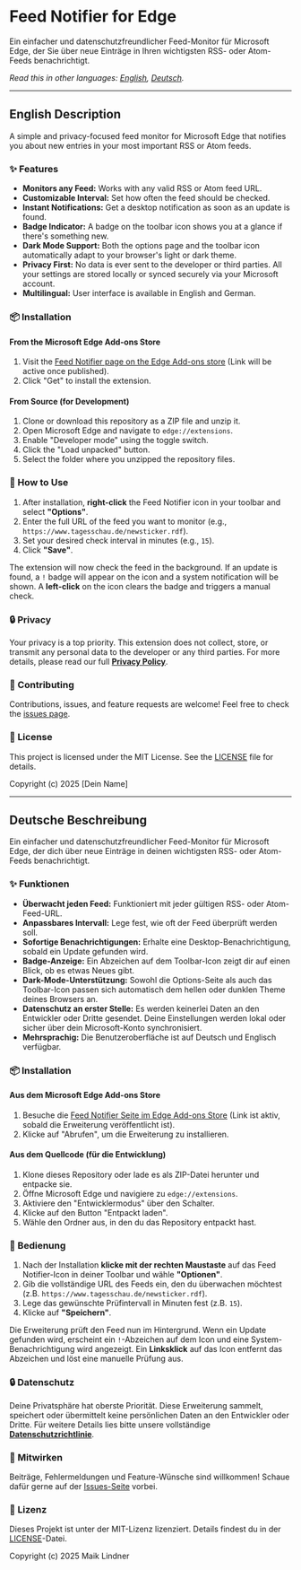 # Feed Notifier for Edge

Ein einfacher und datenschutzfreundlicher Feed-Monitor für Microsoft Edge, der Sie über neue Einträge in Ihren wichtigsten RSS- oder Atom-Feeds benachrichtigt.

*Read this in other languages: [English](#english-description), [Deutsch](#deutsche-beschreibung).*

---

## English Description

A simple and privacy-focused feed monitor for Microsoft Edge that notifies you about new entries in your most important RSS or Atom feeds.



### ✨ Features

* **Monitors any Feed:** Works with any valid RSS or Atom feed URL.
* **Customizable Interval:** Set how often the feed should be checked.
* **Instant Notifications:** Get a desktop notification as soon as an update is found.
* **Badge Indicator:** A badge on the toolbar icon shows you at a glance if there's something new.
* **Dark Mode Support:** Both the options page and the toolbar icon automatically adapt to your browser's light or dark theme.
* **Privacy First:** No data is ever sent to the developer or third parties. All your settings are stored locally or synced securely via your Microsoft account.
* **Multilingual:** User interface is available in English and German.

### 📦 Installation

#### From the Microsoft Edge Add-ons Store

1.  Visit the [Feed Notifier page on the Edge Add-ons store](https://microsoftedge.microsoft.com/addons) (Link will be active once published).
2.  Click "Get" to install the extension.

#### From Source (for Development)

1.  Clone or download this repository as a ZIP file and unzip it.
2.  Open Microsoft Edge and navigate to `edge://extensions`.
3.  Enable "Developer mode" using the toggle switch.
4.  Click the "Load unpacked" button.
5.  Select the folder where you unzipped the repository files.

### 🚀 How to Use

1.  After installation, **right-click** the Feed Notifier icon in your toolbar and select **"Options"**.
2.  Enter the full URL of the feed you want to monitor (e.g., `https://www.tagesschau.de/newsticker.rdf`).
3.  Set your desired check interval in minutes (e.g., `15`).
4.  Click **"Save"**.

The extension will now check the feed in the background. If an update is found, a `!` badge will appear on the icon and a system notification will be shown. A **left-click** on the icon clears the badge and triggers a manual check.

### 🔒 Privacy

Your privacy is a top priority. This extension does not collect, store, or transmit any personal data to the developer or any third parties. For more details, please read our full **[Privacy Policy](PRIVACY.md)**.

### 🤝 Contributing

Contributions, issues, and feature requests are welcome! Feel free to check the [issues page](https://github.com/[Dein-GitHub-Benutzername]/[Dein-Repo-Name]/issues).

### 📜 License

This project is licensed under the MIT License. See the [LICENSE](LICENSE) file for details.

Copyright (c) 2025 [Dein Name]

---

## Deutsche Beschreibung

Ein einfacher und datenschutzfreundlicher Feed-Monitor für Microsoft Edge, der dich über neue Einträge in deinen wichtigsten RSS- oder Atom-Feeds benachrichtigt.



### ✨ Funktionen

* **Überwacht jeden Feed:** Funktioniert mit jeder gültigen RSS- oder Atom-Feed-URL.
* **Anpassbares Intervall:** Lege fest, wie oft der Feed überprüft werden soll.
* **Sofortige Benachrichtigungen:** Erhalte eine Desktop-Benachrichtigung, sobald ein Update gefunden wird.
* **Badge-Anzeige:** Ein Abzeichen auf dem Toolbar-Icon zeigt dir auf einen Blick, ob es etwas Neues gibt.
* **Dark-Mode-Unterstützung:** Sowohl die Options-Seite als auch das Toolbar-Icon passen sich automatisch dem hellen oder dunklen Theme deines Browsers an.
* **Datenschutz an erster Stelle:** Es werden keinerlei Daten an den Entwickler oder Dritte gesendet. Deine Einstellungen werden lokal oder sicher über dein Microsoft-Konto synchronisiert.
* **Mehrsprachig:** Die Benutzeroberfläche ist auf Deutsch und Englisch verfügbar.

### 📦 Installation

#### Aus dem Microsoft Edge Add-ons Store

1.  Besuche die [Feed Notifier Seite im Edge Add-ons Store](https://microsoftedge.microsoft.com/addons) (Link ist aktiv, sobald die Erweiterung veröffentlicht ist).
2.  Klicke auf "Abrufen", um die Erweiterung zu installieren.

#### Aus dem Quellcode (für die Entwicklung)

1.  Klone dieses Repository oder lade es als ZIP-Datei herunter und entpacke sie.
2.  Öffne Microsoft Edge und navigiere zu `edge://extensions`.
3.  Aktiviere den "Entwicklermodus" über den Schalter.
4.  Klicke auf den Button "Entpackt laden".
5.  Wähle den Ordner aus, in den du das Repository entpackt hast.

### 🚀 Bedienung

1.  Nach der Installation **klicke mit der rechten Maustaste** auf das Feed Notifier-Icon in deiner Toolbar und wähle **"Optionen"**.
2.  Gib die vollständige URL des Feeds ein, den du überwachen möchtest (z.B. `https://www.tagesschau.de/newsticker.rdf`).
3.  Lege das gewünschte Prüfintervall in Minuten fest (z.B. `15`).
4.  Klicke auf **"Speichern"**.

Die Erweiterung prüft den Feed nun im Hintergrund. Wenn ein Update gefunden wird, erscheint ein `!`-Abzeichen auf dem Icon und eine System-Benachrichtigung wird angezeigt. Ein **Linksklick** auf das Icon entfernt das Abzeichen und löst eine manuelle Prüfung aus.

### 🔒 Datenschutz

Deine Privatsphäre hat oberste Priorität. Diese Erweiterung sammelt, speichert oder übermittelt keine persönlichen Daten an den Entwickler oder Dritte. Für weitere Details lies bitte unsere vollständige **[Datenschutzrichtlinie](PRIVACY.md)**.

### 🤝 Mitwirken

Beiträge, Fehlermeldungen und Feature-Wünsche sind willkommen! Schaue dafür gerne auf der [Issues-Seite](https://github.com/[Dein-GitHub-Benutzername]/[Dein-Repo-Name]/issues) vorbei.

### 📜 Lizenz

Dieses Projekt ist unter der MIT-Lizenz lizenziert. Details findest du in der [LICENSE](LICENSE)-Datei.

Copyright (c) 2025 Maik Lindner